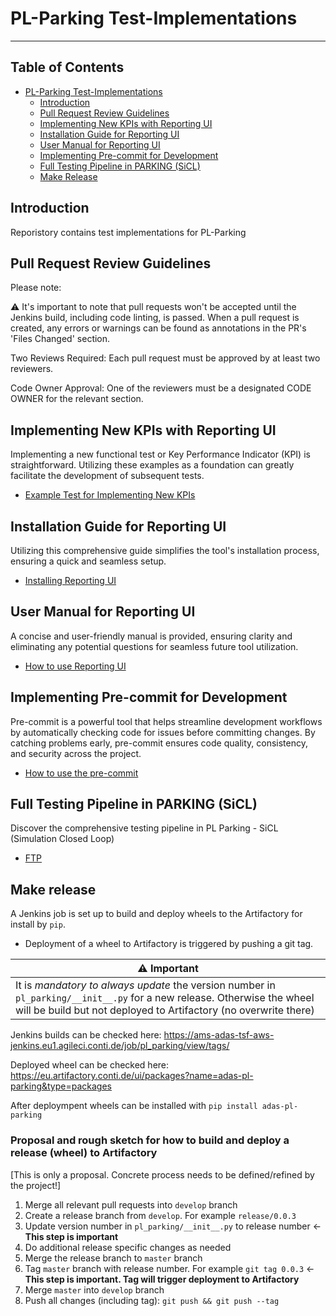 # PL-Parking Test-Implementations
---

## Table of Contents

- [PL-Parking Test-Implementations](#parking)
  - [Introduction](#introduction)
  - [Pull Request Review Guidelines](#pull-request-review-guidelines)
  - [Implementing New KPIs with Reporting UI](#implementing-new-kpis-with-reporting-ui)
  - [Installation Guide for Reporting UI](#installation-guide-for-reporting-ui)
  - [User Manual for Reporting UI](#user-manual-for-reporting-ui)
  - [Implementing Pre-commit for Development](#implementing-pre-commit-for-development)
  - [Full Testing Pipeline in PARKING (SiCL)](#full-testing-pipeline-in-parking-sicl)
  - [Make Release](#make-release)

## Introduction

Reporistory contains test implementations for PL-Parking

## Pull Request Review Guidelines
Please note:

:warning:
It's important to note that pull requests won't be accepted until the Jenkins build, including code linting, is passed. When a pull request is created, any errors or warnings can be found as annotations in the PR's 'Files Changed' section.

Two Reviews Required: Each pull request must be approved by at least two reviewers.

Code Owner Approval: One of the reviewers must be a designated CODE OWNER for the relevant section.

## Implementing New KPIs with Reporting UI
Implementing a new functional test or Key Performance Indicator (KPI) is straightforward. Utilizing these examples as a foundation can greatly facilitate the development of subsequent tests.

- [Example Test for Implementing New KPIs][example]

## Installation Guide for Reporting UI

Utilizing this comprehensive guide simplifies the tool's installation process, ensuring a quick and seamless setup.

- [Installing Reporting UI][installing]

## User Manual for Reporting UI

A concise and user-friendly manual is provided, ensuring clarity and eliminating any potential questions for seamless future tool utilization.
- [How to use Reporting UI][how-to]

## Implementing Pre-commit for Development

Pre-commit is a powerful tool that helps streamline development workflows by automatically checking code for issues before committing changes. By catching problems early, pre-commit ensures code quality, consistency, and security across the project.
 - [How to use the pre-commit][pre-commit]

## Full Testing Pipeline in PARKING (SiCL)

Discover the comprehensive testing pipeline in PL Parking - SiCL (Simulation Closed Loop)

- [FTP][ftp]

## Make release

A Jenkins job is set up to build and deploy wheels to the Artifactory for install by `pip`.

- Deployment of a wheel to Artifactory is triggered by pushing a git tag.


| :warning:  Important |
|----------------------|
| It is *mandatory to always update* the version number in `pl_parking/__init__.py` for a new release. Otherwise the wheel will be build but not deployed to Artifactory (no overwrite there)  |

Jenkins builds can be checked here: https://ams-adas-tsf-aws-jenkins.eu1.agileci.conti.de/job/pl_parking/view/tags/

Deployed wheel can be checked here: https://eu.artifactory.conti.de/ui/packages?name=adas-pl-parking&type=packages

After deploympent wheels can be installed with `pip install adas-pl-parking`

### Proposal and rough sketch for how to build and deploy a release (wheel) to Artifactory
[This is only a proposal. Concrete process needs to be defined/refined by the project!]

1. Merge all relevant pull requests into `develop` branch
2. Create a release branch from `develop`. For example `release/0.0.3`
3. Update version number in `pl_parking/__init__.py` to release number <- **This step is important**
4. Do additional release specific changes as needed
5. Merge the release branch to `master` branch
6. Tag `master` branch with release number. For example `git tag 0.0.3` <- **This step is important. Tag will trigger deployment to Artifactory**
7. Merge `master` into `develop` branch
8. Push all changes (including tag): `git push && git push --tag`


[example]: https://github-am.geo.conti.de/ADAS/pl_parking/blob/c4dcec545342801096a50176f683a07b1e954cdd/pl_parking/PLP/MF/Example/ft_example_parking_test.py
[installing]: https://confluence.auto.continental.cloud/display/PLP/Installing+Reporting+UI
[how-to]: https://confluence.auto.continental.cloud/display/PLP/How+To+Use+Reporting+UI
[pre-commit]: https://confluence.auto.continental.cloud/display/PLP/Using+pre-commit+in+Development
[ftp]: https://confluence.auto.continental.cloud/pages/viewpage.action?pageId=1395231665
